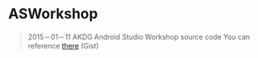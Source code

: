 # ASWorkshop
>2015－01－11 AKDG Android Studio Workshop source code
>You can reference [there](https://gist.github.com/Kun-Yao-Lin/9e4205d293f25908dd8b) (Gist)
